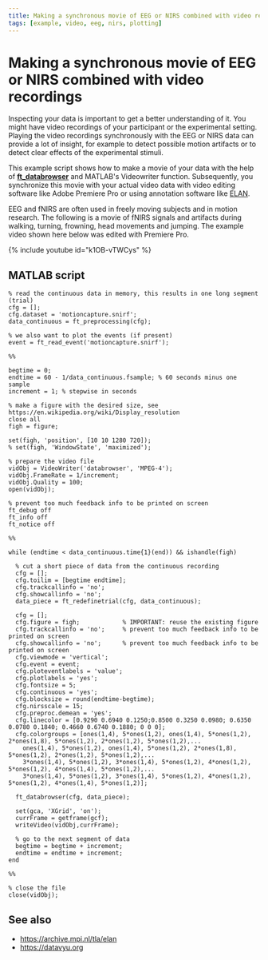```yaml
---
title: Making a synchronous movie of EEG or NIRS combined with video recordings
tags: [example, video, eeg, nirs, plotting]
---
```


# Making a synchronous movie of EEG or NIRS combined with video recordings

Inspecting your data is important to get a better understanding of it. You might have video recordings of your participant or the experimental setting. Playing the video recordings synchronously with the EEG or NIRS data can provide a lot of insight, for example to detect possible motion artifacts or to detect clear effects of the experimental stimuli.
 
This example script shows how to make a movie of your data with the help of **[ft_databrowser](http://github.com/fieldtrip/fieldtrip/blob/release/ft_databrowser.m)** and MATLAB's Videowriter function. Subsequently, you synchronize this movie with your actual video data with video editing software like Adobe Premiere Pro or using  annotation software like [ELAN](https://archive.mpi.nl/tla/elan).

EEG and fNIRS are often used in freely moving subjects and in motion research. The following is a movie of fNIRS signals and artifacts during walking, turning, frowning, head movements and jumping. The example video shown here below was edited with Premiere Pro.

{% include youtube id="k1OB-vTWCys" %}

## MATLAB script

```
% read the continuous data in memory, this results in one long segment (trial)
cfg = [];
cfg.dataset = 'motioncapture.snirf';
data_continuous = ft_preprocessing(cfg);

% we also want to plot the events (if present)
event = ft_read_event('motioncapture.snirf');

%%

begtime = 0;
endtime = 60 - 1/data_continuous.fsample; % 60 seconds minus one sample
increment = 1; % stepwise in seconds

% make a figure with the desired size, see https://en.wikipedia.org/wiki/Display_resolution
close all
figh = figure;

set(figh, 'position', [10 10 1280 720]);
% set(figh, 'WindowState', 'maximized');

% prepare the video file
vidObj = VideoWriter('databrowser', 'MPEG-4');
vidObj.FrameRate = 1/increment;
vidObj.Quality = 100;
open(vidObj);

% prevent too much feedback info to be printed on screen
ft_debug off
ft_info off
ft_notice off

%%

while (endtime < data_continuous.time{1}(end)) && ishandle(figh)
  
  % cut a short piece of data from the continuous recording
  cfg = [];
  cfg.toilim = [begtime endtime];
  cfg.trackcallinfo = 'no';
  cfg.showcallinfo = 'no';
  data_piece = ft_redefinetrial(cfg, data_continuous);
  
  cfg = [];
  cfg.figure = figh;            % IMPORTANT: reuse the existing figure
  cfg.trackcallinfo = 'no';     % prevent too much feedback info to be printed on screen
  cfg.showcallinfo = 'no';      % prevent too much feedback info to be printed on screen
  cfg.viewmode = 'vertical';
  cfg.event = event;
  cfg.ploteventlabels = 'value';
  cfg.plotlabels = 'yes';
  cfg.fontsize = 5;
  cfg.continuous = 'yes';
  cfg.blocksize = round(endtime-begtime);
  cfg.nirsscale = 15;
  cfg.preproc.demean = 'yes';
  cfg.linecolor = [0.9290 0.6940 0.1250;0.8500 0.3250 0.0980; 0.6350 0.0780 0.1840; 0.4660 0.6740 0.1880; 0 0 0];
  cfg.colorgroups = [ones(1,4), 5*ones(1,2), ones(1,4), 5*ones(1,2), 2*ones(1,8), 5*ones(1,2), 2*ones(1,2), 5*ones(1,2),...
    ones(1,4), 5*ones(1,2), ones(1,4), 5*ones(1,2), 2*ones(1,8), 5*ones(1,2), 2*ones(1,2), 5*ones(1,2),...
    3*ones(1,4), 5*ones(1,2), 3*ones(1,4), 5*ones(1,2), 4*ones(1,2), 5*ones(1,2), 4*ones(1,4), 5*ones(1,2),...
    3*ones(1,4), 5*ones(1,2), 3*ones(1,4), 5*ones(1,2), 4*ones(1,2), 5*ones(1,2), 4*ones(1,4), 5*ones(1,2)];

  ft_databrowser(cfg, data_piece);
  
  set(gca, 'XGrid', 'on');
  currFrame = getframe(gcf);
  writeVideo(vidObj,currFrame);

  % go to the next segment of data
  begtime = begtime + increment;
  endtime = endtime + increment;
end

%%

% close the file
close(vidObj);
```

## See also

- <https://archive.mpi.nl/tla/elan>
- <https://datavyu.org>

